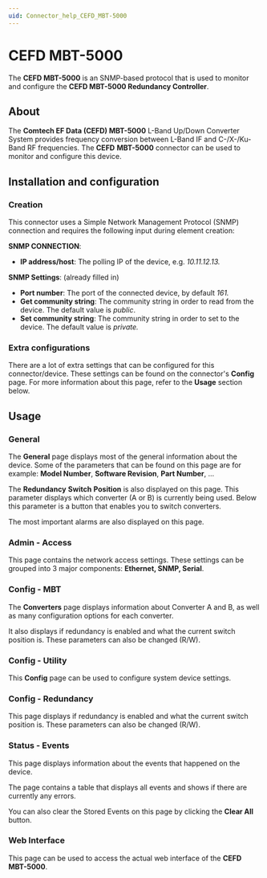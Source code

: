 ```yaml
---
uid: Connector_help_CEFD_MBT-5000
---
```


# CEFD MBT-5000

The **CEFD MBT-5000** is an SNMP-based protocol that is used to monitor and configure the **CEFD MBT-5000 Redundancy Controller**.

## About

The **Comtech EF Data (CEFD) MBT-5000** L-Band Up/Down Converter System provides frequency conversion between L-Band IF and C-/X-/Ku-Band RF frequencies. The **CEFD** **MBT-5000** connector can be used to monitor and configure this device.

## Installation and configuration

### Creation

This connector uses a Simple Network Management Protocol (SNMP) connection and requires the following input during element creation:

**SNMP CONNECTION**:

- **IP address/host**: The polling IP of the device, e.g. *10.11.12.13.*

**SNMP Settings**: (already filled in)

- **Port number**: The port of the connected device, by default *161.*
- **Get community string**: The community string in order to read from the device. The default value is *public*.
- **Set community string**: The community string in order to set to the device. The default value is *private.*

### Extra configurations

There are a lot of extra settings that can be configured for this connector/device. These settings can be found on the connector's **Config** page. For more information about this page, refer to the **Usage** section below.

## Usage

### General

The **General** page displays most of the general information about the device. Some of the parameters that can be found on this page are for example: **Model Number**, **Software Revision**, **Part Number**, ...

The **Redundancy** **Switch** **Position** is also displayed on this page. This parameter displays which converter (A or B) is currently being used.
Below this parameter is a button that enables you to switch converters.

The most important alarms are also displayed on this page.

### Admin - Access

This page contains the network access settings. These settings can be grouped into 3 major components: **Ethernet, SNMP, Serial**.

### Config - MBT

The **Converters** page displays information about Converter A and B, as well as many configuration options for each converter.

It also displays if redundancy is enabled and what the current switch position is. These parameters can also be changed (R/W).

### Config - Utility

This **Config** page can be used to configure system device settings.

### Config - Redundancy

This page displays if redundancy is enabled and what the current switch position is. These parameters can also be changed (R/W).

### Status - Events

This page displays information about the events that happened on the device.

The page contains a table that displays all events and shows if there are currently any errors.

You can also clear the Stored Events on this page by clicking the **Clear All** button.

### Web Interface

This page can be used to access the actual web interface of the **CEFD MBT-5000**.
